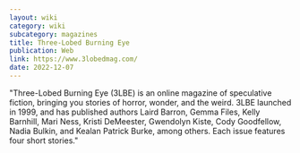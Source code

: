 ```yaml
---
layout: wiki
category: wiki
subcategory: magazines
title: Three-Lobed Burning Eye
publication: Web
link: https://www.3lobedmag.com/
date: 2022-12-07
---
```


"Three-Lobed Burning Eye (3LBE) is an online magazine of speculative fiction, bringing you stories of horror, wonder, and the weird. 3LBE launched in 1999, and has published authors Laird Barron, Gemma Files, Kelly Barnhill, Mari Ness, Kristi DeMeester, Gwendolyn Kiste, Cody Goodfellow, Nadia Bulkin, and Kealan Patrick Burke, among others. Each issue features four short stories."
